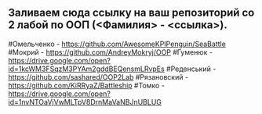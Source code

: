 ## Заливаем сюда ссылку на ваш репозиторий со 2 лабой по ООП (<Фамилия> - <ссылка>).

#Омельченко - https://github.com/AwesomeKPIPenguin/SeaBattle 
#Мокрий - https://github.com/AndreyMokryj/OOP
#Гуменюк - https://drive.google.com/open?id=1kcWM3FSqzM3PYAm2gddBEQensmLRvpEs
#Реденський - https://github.com/sashared/OOP2Lab
#Рязановский - https://github.com/KiRRyaZ/Battleship
#Томко - https://drive.google.com/open?id=1nvNTOaVjVwMLTpV8DrnMaVaNBJnUBLUG
